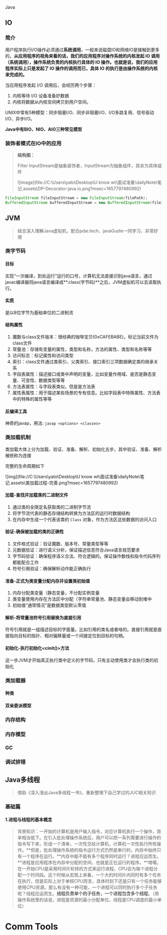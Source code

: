 Java

## IO

### 简介

用户程序执行I/O操作必须通过**系统调用**，一般来说磁盘IO和网络IO是接触到更多的。**从应用程序的视角来看的话，我们的应用程序对操作系统的内核发起 IO 调用（系统调用），操作系统负责的内核执行具体的 IO 操作。也就是说，我们的应用程序实际上只是发起了 IO 操作的调用而已，具体 IO 的执行是由操作系统的内核来完成的。**

当应用程序发起 I/O 调用后，会经历两个步骤：

1. 内核等待 I/O 设备准备好数据
2. 内核将数据从内核空间拷贝到用户空间。

UNIX中常有5种模型：同步阻塞I/O、同步非阻塞I/O、I/O多路复用、信号驱动I/O、异步I/O。

**Java中有BIO、NIO、AIO三种常见模型**

### 装饰者模式在IO中的应用

> **结构图：**
> 
> Filter InputStream是抽象装饰者，InputStream为抽象组件，其余为具体组件
> 
> ![image](file://C:\Users\yato\Desktop\U know wt\面试准备\dailyNote\笔记.assets\DP-Decorator-java.io.png?msec=1657797480992)

```java
FileInputStream fileInputStream = new FileInputStream(filePath);
BufferedInputStream bufferedInputStream = new BufferedInputStream(fileInputStream);
```

## JVM

> 结合深入理解Java虚拟机，配合pdai.tech、javaGudie一同学习，非常好用

### 类字节码

#### 目标

实现“一次编译，到处运行”运行的口号，计算机无法直接识别java语言，通过javac编译器将java语言编译成**.class(字节码)**之后，JVM虚拟机可以去读取执行。

#### 实质

是以8位字节为基础单位的二进制流

#### 结构属性

1. 魔数与class文件版本：很经典的咖啡宝贝(0xCAFEBABE)，标记当前文件为class文件
2. 常量池：存储有变量的属性，类型和名称，方法的属性、类型和名称等等
3. 访问标志：标记属性和访问类型
4. 索引：class文件通过类索引、父类索引、接口索引三项数据确定类的继承关系
5. 字段表属性：描述接口或类中声明的变量，比如变量作用域、是否是静态变量、可变性、数据类型等等
6. 方法表属性：与字段表类似，但是是方法表
7. 属性表属性：用于描述某些场景的专有信息。比如字段表中特殊属性、方法表中的特殊的属性等等

#### 反编译工具

神奇的javap，用法: `javap <options> <classes>`

### 类加载机制

类加载大体上分为加载、验证、准备、解析、初始化五步，其中验证、准备、解析被统称为连接

完整的生命周期如下

![img](file://C:\Users\yato\Desktop\U know wt\面试准备\dailyNote\笔记.assets\类加载过程-完善.png?msec=1657797480992)

#### 加载-查找并加载类的二进制文件

1. 通过类的全限定名获取类的二进制字节流
2. 将字节流代表的静态存储结构转换为方法区的运行时数据结构
3. 在内存中生成一个代表该类的 `Class` 对象，作为方法区这些数据的访问入口

#### 验证-确保被加载的类的正确性

1. 文件格式验证：验证魔数、版本号、常量类型等等
2. 元数据验证：进行语义分析，保证描述信息符合Java语言规范要求
3. 字节码验证：确保程序语义合法、符合逻辑的。保证操作数栈和指令代码序列都能配合工作
4. 符号引用验证：确保解析动作能正确执行

#### 准备-正式为类变量分配内存并设置类初始值

1. 内存分配类变量（静态变量，不分配实例变量
2. 类变量使用内存在方法区中分配（字符串常量池、静态变量会移动到堆中
3. 初始值“通常情况”是数据类型默认零值

#### 解析-将常量池符号引用替换为直接引用

符号引用就是一组描述目标的字面量。比如引用的类名或者啥的。直接引用就是直接指向目标的指针、相对偏移量或一个间接定位到目标的句柄。

#### 初始化-执行初始化<cinit()>方法

这一步JVM才开始真正执行类中定义的字节码，只有主动使用类才会执行类的初始化

### 类加载器

#### 种类

#### 双亲委派模型

### 内存结构

### 内存模型

### GC

### 调试排错

## Java多线程

> 借助《深入浅出Java多线程一书》，重新整理下自己学过的JUC相关知识

### 基础篇

#### 1.进程与线程的基本概念

> 背景知识：一开始的计算机是用户输入指令，对应计算机执行一个操作，效率相当低下。在引入批处理操作系统后，用户可以把一系列需要进行操作的指令写下来，形成一个清单，一次性交给计算机，计算机一次性执行所有操作。**但是，批处理操作系统的指令运行方式仍然是串行的，内存中始终只有一个程序在运行。**内存中能不能有多个程序同时运行？进程应运而生。**进程是应用程序在内存中分配的空间，也就是正在运行的程序。**塔噶，在一开始CPU是采用时间片轮转的方式来运行进程，CPU会为每个进程分配一个时间段。这个时候从宏观上来看，一个大的时间片内同时有多个任务在执行，但是实际上对于单核CPU而言，具体时刻下还是只有一个任务能够使用CPU资源。那么有没有一种可能，一个进程可以同时执行多个子任务呢？线程应运而生。**线程负责单个的子任务，一个进程包含多个线程**。（用操作系统里的话说，进程是资源的最小分配单位，线程是CPU调度的最小单位）

# Comm Tools
